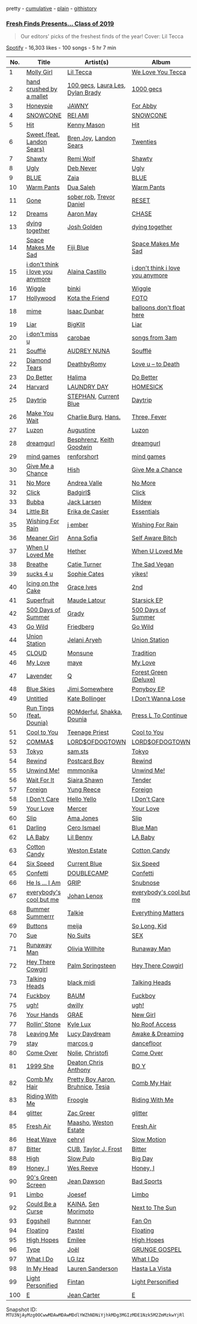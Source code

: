 pretty - [cumulative](/playlists/cumulative/37i9dQZF1DXbDSHGzTpRHX.md) - [plain](/playlists/plain/37i9dQZF1DXbDSHGzTpRHX) - [githistory](https://github.githistory.xyz/mackorone/spotify-playlist-archive/blob/main/playlists/plain/37i9dQZF1DXbDSHGzTpRHX)

### [Fresh Finds Presents..\. Class of 2019](https://open.spotify.com/playlist/37i9dQZF1DXbDSHGzTpRHX)

> Our editors' picks of the freshest finds of the year! Cover: Lil Tecca

[Spotify](https://open.spotify.com/user/spotify) - 16,303 likes - 100 songs - 5 hr 7 min

| No. | Title | Artist(s) | Album | Length |
|---|---|---|---|---|
| 1 | [Molly Girl](https://open.spotify.com/track/2SFaHGfSeOYBA0foNEVlIY) | [Lil Tecca](https://open.spotify.com/artist/4Ga1P7PMIsmqEZqhYZQgDo) | [We Love You Tecca](https://open.spotify.com/album/1I6FpscJIfwf4T56VxGVsB) | 1:57 |
| 2 | [hand crushed by a mallet](https://open.spotify.com/track/7CUkeiG7QtB7tPU9f8SANS) | [100 gecs](https://open.spotify.com/artist/6PfSUFtkMVoDkx4MQkzOi3), [Laura Les](https://open.spotify.com/artist/3sklFG9fuDAq3vbIZlkNH6), [Dylan Brady](https://open.spotify.com/artist/2Cm6C9PNHioyjRKBfO7n9N) | [1000 gecs](https://open.spotify.com/album/2uhB1KivbFnlkARpbd0Cvu) | 2:06 |
| 3 | [Honeypie](https://open.spotify.com/track/6FfLg6FFqhCsrFOaHIGkg0) | [JAWNY](https://open.spotify.com/artist/25pd339V2rRJo84USlcSRP) | [For Abby](https://open.spotify.com/album/7KHTE99FaDr8r7V8BZG7WN) | 2:15 |
| 4 | [SNOWCONE](https://open.spotify.com/track/00P1RGdQvHcyuW1ililPdI) | [REI AMI](https://open.spotify.com/artist/6U1dV7aL68N7Gb0Naq34V5) | [SNOWCONE](https://open.spotify.com/album/3Del8qWfHR6uzAng6of9Mn) | 2:35 |
| 5 | [Hit](https://open.spotify.com/track/2LFRArYAReS0W297zmyJPN) | [Kenny Mason](https://open.spotify.com/artist/4mwdnO2jZrMmMVrjcHsZBv) | [Hit](https://open.spotify.com/album/4nv2tTu75zNmpAVyc3reTP) | 2:37 |
| 6 | [Sweet \(feat\. Landon Sears\)](https://open.spotify.com/track/3IPBftcOHWxzLFyH5svvnY) | [Bren Joy](https://open.spotify.com/artist/4vZ5UD5pIliRPSdHHj9EUp), [Landon Sears](https://open.spotify.com/artist/3IKbh0wq6dhJduifP0yPi3) | [Twenties](https://open.spotify.com/album/4PMJ1YwlsWRJYCxr1S8LX9) | 3:46 |
| 7 | [Shawty](https://open.spotify.com/track/3tCCH9aaiKRmwOjvIKq76d) | [Remi Wolf](https://open.spotify.com/artist/0NB5HROxc8dDBXpkIi1v3d) | [Shawty](https://open.spotify.com/album/2kF6bikHMAry39BlUpZkes) | 3:17 |
| 8 | [Ugly](https://open.spotify.com/track/4CYob98Mwk0mYZWCoLaS3u) | [Deb Never](https://open.spotify.com/artist/55EarwWraRQY9diMo9Oeul) | [Ugly](https://open.spotify.com/album/3nlvjwmuTe5rdmudpeGH6m) | 3:04 |
| 9 | [BLUE](https://open.spotify.com/track/3ne8aXLTHtwrdtpItqCgfT) | [Zaia](https://open.spotify.com/artist/1m0t5VYISq6TcyMo7UqLMz) | [BLUE](https://open.spotify.com/album/02QfpmjkUYBmLkyhzupPvC) | 2:17 |
| 10 | [Warm Pants](https://open.spotify.com/track/11ZY9wPKm72osWrXBPYoSc) | [Dua Saleh](https://open.spotify.com/artist/2DGBzoOLcKLK3eWxFyugdB) | [Warm Pants](https://open.spotify.com/album/7Aa1y7FVfTeMlcToaq2HoN) | 5:14 |
| 11 | [Gone](https://open.spotify.com/track/0Ly2USSlv6gnBItSVuhhhS) | [sober rob](https://open.spotify.com/artist/532VhOtZQ47TWSTGwbZ4kF), [Trevor Daniel](https://open.spotify.com/artist/7uaIm6Pw7xplS8Dy06V6pT) | [RESET](https://open.spotify.com/album/53W9i1T6OTOEvLuKfUTzfr) | 3:10 |
| 12 | [Dreams](https://open.spotify.com/track/6iCnwfimIzp1CTp06er7Te) | [Aaron May](https://open.spotify.com/artist/2rwALQ1SXdfUWPUd6WOfYS) | [CHASE](https://open.spotify.com/album/429Bd8x5qNmBK9z6lyOXr6) | 2:42 |
| 13 | [dying together](https://open.spotify.com/track/703SHNf8XtJnM3gtryjyJ6) | [Josh Golden](https://open.spotify.com/artist/6wUAn24MOirNVNqQM47fda) | [dying together](https://open.spotify.com/album/31MiwOnaumhyDI1MloNrY3) | 2:36 |
| 14 | [Space Makes Me Sad](https://open.spotify.com/track/5Op3wFn328uL17aJUIGJx3) | [Fiji Blue](https://open.spotify.com/artist/1e7K8jD3wRuQfnwDAOeGqe) | [Space Makes Me Sad](https://open.spotify.com/album/4qW3WrCTZT7RcRkdHmikBX) | 2:16 |
| 15 | [i don't think i love you anymore](https://open.spotify.com/track/43rHcWvKMlLGWMmJFjCk7I) | [Alaina Castillo](https://open.spotify.com/artist/0duLKMlcwhyZgqu8zSSjBp) | [i don't think i love you anymore](https://open.spotify.com/album/40o9ndikNL2d6j4w9hJP01) | 3:49 |
| 16 | [Wiggle](https://open.spotify.com/track/3xUoFmauSdcqntvnmc39XZ) | [binki](https://open.spotify.com/artist/2jbd7OqeJJd1hz81vOXwwW) | [Wiggle](https://open.spotify.com/album/3C6id3ytbDm10twaf8c4BY) | 2:59 |
| 17 | [Hollywood](https://open.spotify.com/track/40ZsN7vKatjbyoY8zx0DM8) | [Kota the Friend](https://open.spotify.com/artist/2AfU5LYBVCiCtuCCfM7uVX) | [FOTO](https://open.spotify.com/album/4eosP6b4AHx0GA5Z9WVu0D) | 4:01 |
| 18 | [mime](https://open.spotify.com/track/4sISzyWDHQQIOor9HokS7X) | [Isaac Dunbar](https://open.spotify.com/artist/2sBVpvpeQxK01FqIt5t816) | [balloons don't float here](https://open.spotify.com/album/4Qb82ieP4gzGzJiRnUNYyw) | 3:08 |
| 19 | [Liar](https://open.spotify.com/track/53yWQ1FObrwPlVYCZdR6es) | [BigKlit](https://open.spotify.com/artist/0POkErJcpuhWNnCXAhgJoZ) | [Liar](https://open.spotify.com/album/55aI0Y84kAkGiqk8Y7BPGp) | 2:26 |
| 20 | [i don't miss u](https://open.spotify.com/track/1Ui5h8uVd1Mbzw0xD9QOjh) | [carobae](https://open.spotify.com/artist/2HysMkOtaumKooHYAlE7wd) | [songs from 3am](https://open.spotify.com/album/0bgCvlryOs9JHw0alDKqdS) | 2:58 |
| 21 | [Soufflé](https://open.spotify.com/track/4hP4t2ArzB5QA7nzJGjruX) | [AUDREY NUNA](https://open.spotify.com/artist/0Wwji82sLA0Hcvtuak3omb) | [Soufflé](https://open.spotify.com/album/66fpUIHYlOz0NlgG6TX7RI) | 2:09 |
| 22 | [Diamond Tears](https://open.spotify.com/track/3PPk8VonR0Ov8EKkmCkyvS) | [DeathbyRomy](https://open.spotify.com/artist/7aWpPjjgItUnXljFxYYKZI) | [Love u – to Death](https://open.spotify.com/album/3buQH4TCBwPOcMFliqJUHT) | 3:30 |
| 23 | [Do Better](https://open.spotify.com/track/2q4YX9A2WafCCcqdZtKVIj) | [Halima](https://open.spotify.com/artist/3bSZmhmZ0bWMkMl37DK5ap) | [Do Better](https://open.spotify.com/album/674GmlI4tJvUQ1W3sjYaay) | 3:33 |
| 24 | [Harvard](https://open.spotify.com/track/6sqw8w1n1sopzGaNIwZL4N) | [LAUNDRY DAY](https://open.spotify.com/artist/0SwK6bwzmGkViNoxSbJ5Mk) | [HOMESICK](https://open.spotify.com/album/00lH27Je9yW7Y4dxZmmO6C) | 3:26 |
| 25 | [Daytrip](https://open.spotify.com/track/5QTFijKBM9oCO5vH744k7r) | [STEPHAN](https://open.spotify.com/artist/5nactm2CY1y393GPVUzKOY), [Current Blue](https://open.spotify.com/artist/6wW4D3fGgRABc3cAotb0RS) | [Daytrip](https://open.spotify.com/album/2MbEjelAESGKIBDL54OYeY) | 2:24 |
| 26 | [Make You Wait](https://open.spotify.com/track/37f7JmemPNdPEJajylUrFz) | [Charlie Burg](https://open.spotify.com/artist/0ubGY2CcC0tvR0eE6hJaT8), [Hans.](https://open.spotify.com/artist/41azuh0IUq4g2UPySoYp8A) | [Three, Fever](https://open.spotify.com/album/3PK5pxy5QNNqIPvvXtAvQr) | 3:00 |
| 27 | [Luzon](https://open.spotify.com/track/0vInsOPBHyqtF5KYmyiNsv) | [Augustine](https://open.spotify.com/artist/1esNGCDFDiy6sKEqPhlLb4) | [Luzon](https://open.spotify.com/album/3uWdP1qbPaBmVx1BEEtSLc) | 3:01 |
| 28 | [dreamgurl](https://open.spotify.com/track/7l47dRm8jw7NMs0OFoQrrK) | [Besphrenz](https://open.spotify.com/artist/0VVJ5bIx1zXlBLi1GiP4yX), [Keith Goodwin](https://open.spotify.com/artist/3Q1T3DDlR4lY9kqIQsDhMn) | [dreamgurl](https://open.spotify.com/album/5dfy4vYwLnM8RLpV0DpM36) | 2:58 |
| 29 | [mind games](https://open.spotify.com/track/36KJMSaMTtDHkF3m90avQc) | [renforshort](https://open.spotify.com/artist/3GYvf7puxwkr51EYoD9E7D) | [mind games](https://open.spotify.com/album/2wCYKDy70ayKcRquGlg7T5) | 3:41 |
| 30 | [Give Me a Chance](https://open.spotify.com/track/1m6DIPiI6vkoCRoJLLcH7n) | [Hish](https://open.spotify.com/artist/3LnJf5WXTmQY4MbPPReA1F) | [Give Me a Chance](https://open.spotify.com/album/5k60WuJUWFPopkEGoMbLAa) | 3:07 |
| 31 | [No More](https://open.spotify.com/track/6T3Yt7O6rxpeiRF1dxODQL) | [Andrea Valle](https://open.spotify.com/artist/0aRyQtFQR8Rcp7eceJyoSe) | [No More](https://open.spotify.com/album/4UCY9M6aQm4RikN8BsptLI) | 3:06 |
| 32 | [Click](https://open.spotify.com/track/2c72Qa7HHbMN4gaaUY3JKd) | [Badgirl$](https://open.spotify.com/artist/1tVVNIotf3Fc4iylC56Wae) | [Click](https://open.spotify.com/album/6WPjp5c8bSNs5OeYMlrVgU) | 3:33 |
| 33 | [Bubba](https://open.spotify.com/track/5PnsHlUD6PKlZaschoV7tE) | [Jack Larsen](https://open.spotify.com/artist/1UGH6A3IionoSVLLmqtl4o) | [Mildew](https://open.spotify.com/album/0Rl2oukHRhIEK48o5ZbJNu) | 5:00 |
| 34 | [Little Bit](https://open.spotify.com/track/0spXmYRCgO10zVvQwkj4hZ) | [Erika de Casier](https://open.spotify.com/artist/1nIJEqPyIj5qutlgWNmQB0) | [Essentials](https://open.spotify.com/album/6AYAMoty9hbhfzRKWaILTW) | 4:46 |
| 35 | [Wishing For Rain](https://open.spotify.com/track/1avc8BMkZ9fJrlhD5WzaP0) | [j ember](https://open.spotify.com/artist/4UUDpbs7gikfzHz0CRvdnv) | [Wishing For Rain](https://open.spotify.com/album/2bJe3ugOMGWQ899OBo524F) | 3:17 |
| 36 | [Meaner Girl](https://open.spotify.com/track/75Ybs07OwRvhRE1kedAhv5) | [Anna Sofia](https://open.spotify.com/artist/3ONUI6Gh4s7kcv3h0EuG2K) | [Self Aware Bitch](https://open.spotify.com/album/3AhOyLa5HZSJE0vb8ot3bn) | 3:11 |
| 37 | [When U Loved Me](https://open.spotify.com/track/7pADtei8K3suMQlLBxR4iw) | [Hether](https://open.spotify.com/artist/5O35zGUolf87RATk2NgSD3) | [When U Loved Me](https://open.spotify.com/album/6ob1fJyKwsUIIoyjz8PL0w) | 3:11 |
| 38 | [Breathe](https://open.spotify.com/track/1VvsPJMas06GEwf5NLV1vw) | [Catie Turner](https://open.spotify.com/artist/3nYYI90ObxhjLjdxaoXGSa) | [The Sad Vegan](https://open.spotify.com/album/3Q0RCCVgwcJgN0zUDooJoW) | 2:37 |
| 39 | [sucks 4 u](https://open.spotify.com/track/0qQttaaUxs4p9UdhqKUi1f) | [Sophie Cates](https://open.spotify.com/artist/4xjJOu0MWVWuaDVZOy0Dx2) | [yikes!](https://open.spotify.com/album/6Tu5CCCBJvyF0x6BQuzj0G) | 3:25 |
| 40 | [Icing on the Cake](https://open.spotify.com/track/5vgag6LYnA7LhlUw6u4K5T) | [Grace Ives](https://open.spotify.com/artist/4TZieE5978SbTInJswaay2) | [2nd](https://open.spotify.com/album/1NNr44atY90LWvAcDcwqMU) | 1:56 |
| 41 | [Superfruit](https://open.spotify.com/track/7ayF9ECtSW7wG9z7jvktPQ) | [Maude Latour](https://open.spotify.com/artist/3MNLhvqJkWsO6tcjY9ps62) | [Starsick EP](https://open.spotify.com/album/4FnuxJYVZgYBwPMgxgwDJN) | 2:18 |
| 42 | [500 Days of Summer](https://open.spotify.com/track/5PQhQUcdaUJy6t39LdOOX7) | [Grady](https://open.spotify.com/artist/6FmiNnTXQJTmOMAx4kB38R) | [500 Days of Summer](https://open.spotify.com/album/6MHDuOVCnyO1Z7fW6rgClE) | 1:53 |
| 43 | [Go Wild](https://open.spotify.com/track/1XlCgSoRWfxw2uL4Ofl7DR) | [Friedberg](https://open.spotify.com/artist/0lqPfG8vAR30UX3cWDbCEn) | [Go Wild](https://open.spotify.com/album/2hZDO2BCO07r3kh4M3fedd) | 3:17 |
| 44 | [Union Station](https://open.spotify.com/track/6YntwnoQvYqHYwmg6ujWwo) | [Jelani Aryeh](https://open.spotify.com/artist/7A47sEe0ih6WpKmNCRMu86) | [Union Station](https://open.spotify.com/album/09BKJ2x8XXjKaLWiuLrNt9) | 3:16 |
| 45 | [CLOUD](https://open.spotify.com/track/7yeWt7sq2oRlEZWv880u9E) | [Monsune](https://open.spotify.com/artist/6NgYKD0TKGjwtRFqTyyqKF) | [Tradition](https://open.spotify.com/album/4zETbpGKT1FHsEZq3QFQUR) | 3:00 |
| 46 | [My Love](https://open.spotify.com/track/4mDAxQGyDdpju78hGsACwn) | [maye](https://open.spotify.com/artist/5ti5FPHgtaSf15KcUisZMt) | [My Love](https://open.spotify.com/album/057cY2PiXWen7J3Msiv7YE) | 3:59 |
| 47 | [Lavender](https://open.spotify.com/track/6a6JDEQbXdxkWFRIA0pRqL) | [Q](https://open.spotify.com/artist/22vqVhfPJab5kkU9txDGX3) | [Forest Green \(Deluxe\)](https://open.spotify.com/album/0Jb9gNSi9ZuWoWB8gbsQQ7) | 2:18 |
| 48 | [Blue Skies](https://open.spotify.com/track/5418UMEZW10tHZ6qrIVlKW) | [Jimi Somewhere](https://open.spotify.com/artist/5rXanKVc707nhQmW1Is2pB) | [Ponyboy EP](https://open.spotify.com/album/0oKIN8Ld0MA3hL8edgz6cq) | 5:04 |
| 49 | [Untitled](https://open.spotify.com/track/0yeSknpYINjXT25ilz4wpr) | [Kate Bollinger](https://open.spotify.com/artist/4eArh1v6UwBbKkjdgHCned) | [I Don't Wanna Lose](https://open.spotify.com/album/44lnoKWe4pQib9vwQPgvHb) | 2:59 |
| 50 | [Run Tings \(feat\. Dounia\)](https://open.spotify.com/track/0wYYZ1ag9YbdVKFxoWo6yO) | [ROMderful](https://open.spotify.com/artist/3Aum3IcJEKuGsWVPBZnvyU), [Shakka](https://open.spotify.com/artist/7fqDRFkiuwzFDde1K0taVs), [Dounia](https://open.spotify.com/artist/4fJsnm9CeDAPrwO4MAEToj) | [Press L To Continue](https://open.spotify.com/album/0kYqF9RnizQlTrVpIrRmac) | 2:49 |
| 51 | [Cool to You](https://open.spotify.com/track/4TxuAw6GMHFPMv6NQeXm6l) | [Teenage Priest](https://open.spotify.com/artist/4BzY7yI5iqNP7OmEtO0a34) | [Cool to You](https://open.spotify.com/album/3RCFqeTVmiEtc8cYfj7Uf7) | 3:17 |
| 52 | [COMMA$](https://open.spotify.com/track/1Fk9MDDgy1VvMosMh4m34G) | [LORD$OFDOGTOWN](https://open.spotify.com/artist/3MR1RYx6wS8n93uSVpYoQ5) | [LORD$OFDOGTOWN](https://open.spotify.com/album/7uBoH5eDFQ7ifeAjjtS9Zn) | 2:26 |
| 53 | [Tokyo](https://open.spotify.com/track/7bRczR0qkPYmWHFYUPBAmN) | [sam.sts](https://open.spotify.com/artist/0d9jID12w4gsq8YKFiLd9B) | [Tokyo](https://open.spotify.com/album/5zQL7loJjfOSiUkI8k8l7K) | 2:56 |
| 54 | [Rewind](https://open.spotify.com/track/3mDU9150jy8FYm8BtImUSw) | [Postcard Boy](https://open.spotify.com/artist/0PlXYPmSA81NdpOCHwkQB7) | [Rewind](https://open.spotify.com/album/1joaXuyfiUhkxYZyFeI9jH) | 2:52 |
| 55 | [Unwind Me!](https://open.spotify.com/track/1Frr2d2SHGlHC4OWa2m3G3) | [mmmonika](https://open.spotify.com/artist/2kYklIrGwKMyDuVt6RiWgD) | [Unwind Me!](https://open.spotify.com/album/4ztLWCQr42B0NRYGt756mY) | 3:08 |
| 56 | [Wait For It](https://open.spotify.com/track/5hKAv7ake0SWKlozUOGGDR) | [Siaira Shawn](https://open.spotify.com/artist/7wkquqt8snY30TIZKCHIdX) | [Tender](https://open.spotify.com/album/6QTcJJoYeVNo9pIGapG6q2) | 2:21 |
| 57 | [Foreign](https://open.spotify.com/track/0uSDgxhgiCoINznpSytYJB) | [Yung Reece](https://open.spotify.com/artist/6peovfLhgtb7BeiaTUI1Yl) | [Foreign](https://open.spotify.com/album/2Pzupmo7Whwo5fTo2EZMQb) | 2:26 |
| 58 | [I Don't Care](https://open.spotify.com/track/2Ni252QabsHI8nq6K30aV9) | [Hello Yello](https://open.spotify.com/artist/7qh0Fzuz79iruogSwYTY3G) | [I Don't Care](https://open.spotify.com/album/1hdsybfpeNL3lLXFOXZXfq) | 2:56 |
| 59 | [Your Love](https://open.spotify.com/track/1KsWS1hACIVyT3PeluqkAt) | [Mercer](https://open.spotify.com/artist/7aSsnDTH11xS2yIn6cNtsF) | [Your Love](https://open.spotify.com/album/6yerbMzLaLIDMy9cMdjlaJ) | 3:20 |
| 60 | [Slip](https://open.spotify.com/track/5fD1cUWzVmReobKb6d24ft) | [Ama Jones](https://open.spotify.com/artist/5hzFTGZcy6Rqme2qNC2vUm) | [Slip](https://open.spotify.com/album/6UxccxDIqLPZUu9MEKYoEk) | 2:31 |
| 61 | [Darling](https://open.spotify.com/track/1YzKrHhGVcVDF7UvMCr8F9) | [Cero Ismael](https://open.spotify.com/artist/2Nj4ggzoUqfVAiE9sVRmSo) | [Blue Man](https://open.spotify.com/album/3CP4mtGs1g4EuhVaaHtFnE) | 2:27 |
| 62 | [LA Baby](https://open.spotify.com/track/2fxIHzUUhpL3nySKIXDU91) | [Lil Benny](https://open.spotify.com/artist/3V5erRwkViNiYbgKqXjrF0) | [LA Baby](https://open.spotify.com/album/6Lx6LOC6jsqYjkvf7LwptP) | 2:12 |
| 63 | [Cotton Candy](https://open.spotify.com/track/2UvMgTm9y3lStOyQE2yxKA) | [Weston Estate](https://open.spotify.com/artist/18CPEToK1OfjJ5B5vDBDKa) | [Cotton Candy](https://open.spotify.com/album/6II8lvrYj3muBLAzrC0Kzw) | 2:34 |
| 64 | [Six Speed](https://open.spotify.com/track/38loOBAgDgCW4pFWyH9cey) | [Current Blue](https://open.spotify.com/artist/6wW4D3fGgRABc3cAotb0RS) | [Six Speed](https://open.spotify.com/album/2DkQzt5cmb3Jy8ZQH4tBo9) | 2:00 |
| 65 | [Confetti](https://open.spotify.com/track/5yQ3r7YV573w0mpGtNpoAl) | [DOUBLECAMP](https://open.spotify.com/artist/6IvIbSOsPLkPS4N1MO4Fdy) | [Confetti](https://open.spotify.com/album/433yeUccrhJPYJTqgOkxCv) | 3:04 |
| 66 | [He Is ..\. I Am](https://open.spotify.com/track/4AlpYSKDdqqBNI4QxGGsxU) | [GRIP](https://open.spotify.com/artist/4Ew8VmfE06siL2THiMBwPP) | [Snubnose](https://open.spotify.com/album/3ybMPoEdFefp1HHhdsSzMP) | 3:54 |
| 67 | [everybody's cool but me](https://open.spotify.com/track/4dfFLWjpgnTcq5StTAa5dK) | [Johan Lenox](https://open.spotify.com/artist/1KuV6xtFnLPsneN3yBrjFj) | [everybody's cool but me](https://open.spotify.com/album/0pfzmfdiultGZ4TdNa8h14) | 3:03 |
| 68 | [Bummer Summerrr](https://open.spotify.com/track/5d1nXqp2jtg70hT6JYxIYI) | [Talkie](https://open.spotify.com/artist/0Y6irzUei35Nn9Kj8qqiQn) | [Everything Matters](https://open.spotify.com/album/0JlHoU7t4nfpzHnzd8stUo) | 3:59 |
| 69 | [Buttons](https://open.spotify.com/track/1pZ9xYDzyq9KHTVrqBUEsn) | [meija](https://open.spotify.com/artist/5Uc38SFcTd4bzDk3hhvRu1) | [So Long, Kid](https://open.spotify.com/album/6szHJ15dr9M4oJfOW8XAbH) | 3:36 |
| 70 | [Sue](https://open.spotify.com/track/0yygnZCAvPeopsfgI1IWFC) | [No Suits](https://open.spotify.com/artist/1B62oENW0VGjnBBUvwkYtX) | [SEX](https://open.spotify.com/album/5Xz5UbVUN2fqucwGnpwXJg) | 3:22 |
| 71 | [Runaway Man](https://open.spotify.com/track/2bbG9OmvZLCsdWoRu7rj2m) | [Olivia Willhite](https://open.spotify.com/artist/70Mu5ttTV5XTLxs4uzF0H0) | [Runaway Man](https://open.spotify.com/album/1kSqEoIqznzirT0Gi4IxzW) | 3:09 |
| 72 | [Hey There Cowgirl](https://open.spotify.com/track/0FeEyD4FZqDh78DhShxGCx) | [Palm Springsteen](https://open.spotify.com/artist/0uCRjVc8oWaEvazuCMDOXD) | [Hey There Cowgirl](https://open.spotify.com/album/4hqsi3T2wX4ogN2syEH7LR) | 3:38 |
| 73 | [Talking Heads](https://open.spotify.com/track/1h9dZPr48ANzFAiWDu4lU1) | [black midi](https://open.spotify.com/artist/7Hvq85OU8T7Hsd63zNBwaL) | [Talking Heads](https://open.spotify.com/album/0OjT45QCcSSsysP8CoaZf9) | 3:04 |
| 74 | [Fuckboy](https://open.spotify.com/track/05XpoWw7JYRohKMRTnaWg9) | [BAUM](https://open.spotify.com/artist/4XUgU65QR7O1xlzuRRCcUQ) | [Fuckboy](https://open.spotify.com/album/2TRiBsR9hLYX1Zesd66AdU) | 3:00 |
| 75 | [ugh!](https://open.spotify.com/track/5p6SMibx8q56JAwC64P8qg) | [dwilly](https://open.spotify.com/artist/3XyvBNwsPBVhCXoYLNNQ84) | [ugh!](https://open.spotify.com/album/0xxmUhhzJBVAlIuNHuYskZ) | 2:51 |
| 76 | [Your Hands](https://open.spotify.com/track/3FoI03BV37v8z8M6stIwuq) | [GRAE](https://open.spotify.com/artist/0H307pF74X7H7kXOmDyYGU) | [New Girl](https://open.spotify.com/album/4vOlKuqbW1IAoAI8ykk7l7) | 2:51 |
| 77 | [Rollin' Stone](https://open.spotify.com/track/3kNC4RXL1bGLzeLIL4e30X) | [Kyle Lux](https://open.spotify.com/artist/63g7H7tihdsX4LtRQioKrR) | [No Roof Access](https://open.spotify.com/album/1GJTZ0fSwgf4ZKXdhhCpkS) | 3:14 |
| 78 | [Leaving Me](https://open.spotify.com/track/64RqCqBxhey5mGq950yyxc) | [Lucy Daydream](https://open.spotify.com/artist/0RQEMnWcCrVW4vkPFbAVsg) | [Awake & Dreaming](https://open.spotify.com/album/7mrAOwvegT4oMij1p23pBE) | 2:55 |
| 79 | [stay](https://open.spotify.com/track/3lNsCW8Kmr4rSGxxgGi6OB) | [marcos g](https://open.spotify.com/artist/3O2UFvuhmgSDH3q6miqELN) | [dancefloor](https://open.spotify.com/album/1Pqbkhi0xUWVXfMlCu6p4j) | 2:14 |
| 80 | [Come Over](https://open.spotify.com/track/25wVTIUdnEIvvKn4TUSWZ0) | [Nolie](https://open.spotify.com/artist/78c9TyMXvVbqO19cEO0OsI), [Christofi](https://open.spotify.com/artist/2wx1SwH78waV7t1dVM2SWS) | [Come Over](https://open.spotify.com/album/1DjsSJuLsw7t1Fe9zVclJU) | 2:08 |
| 81 | [1999 She](https://open.spotify.com/track/6hwYxvmMI0UflYGmDOXys9) | [Deaton Chris Anthony](https://open.spotify.com/artist/1n8hLoV90OhFCYXLtCD659) | [BO Y](https://open.spotify.com/album/0W8gtgyXuQdAHV4xBSUEzU) | 2:46 |
| 82 | [Comb My Hair](https://open.spotify.com/track/6bAjvvI6Oo1MARyB2zDHPo) | [Pretty Boy Aaron](https://open.spotify.com/artist/6TIiGARk7Eo8igAnbM2eeR), [Bruhnice](https://open.spotify.com/artist/2QW8NaVjm8HVF86S2rMrXL), [Tesia](https://open.spotify.com/artist/5X1yJG15xC3PkAid9lt1sP) | [Comb My Hair](https://open.spotify.com/album/3ErfwLMu1oq718Jn1us5TQ) | 3:35 |
| 83 | [Riding With Me](https://open.spotify.com/track/2gZCXOYWtv3i7bhl870Bqa) | [Froogle](https://open.spotify.com/artist/1SoqIsFiUIuOm401HsEQso) | [Riding With Me](https://open.spotify.com/album/3v1hXdqqnxJkVDZi9R1pjB) | 2:56 |
| 84 | [glitter](https://open.spotify.com/track/5Oc9SrrW1BICBePI1MF4OB) | [Zac Greer](https://open.spotify.com/artist/26Hx3p02bxJ4cLfua31zmz) | [glitter](https://open.spotify.com/album/6JAFdHAdf99vu5WGOsPjJM) | 2:45 |
| 85 | [Fresh Air](https://open.spotify.com/track/1NFNa1nGPnwdmcHO5XQ7Ui) | [Maasho](https://open.spotify.com/artist/1JREmglx633MGQB73njWtE), [Weston Estate](https://open.spotify.com/artist/18CPEToK1OfjJ5B5vDBDKa) | [Fresh Air](https://open.spotify.com/album/4OP99LS15fHzssETt4q6ce) | 3:30 |
| 86 | [Heat Wave](https://open.spotify.com/track/1aM6FDnkN9iZZGwfxaz10Y) | [cehryl](https://open.spotify.com/artist/0bBrsS9ufPAmeFQgDNG54O) | [Slow Motion](https://open.spotify.com/album/6IryNbCY54sqtBcOL2vY60) | 3:32 |
| 87 | [Bitter](https://open.spotify.com/track/5CtRiLuaTYS5LYvqocWPsq) | [CUB](https://open.spotify.com/artist/05IBfj7YDIhBkZRjoC7w4f), [Taylor J\. Frost](https://open.spotify.com/artist/2hrew4PnAbzEkeDMrNFJ4Z) | [Bitter](https://open.spotify.com/album/3tBdGynDpZNwQowRU39mTe) | 2:22 |
| 88 | [High](https://open.spotify.com/track/3GaamyFHQYbQi1ykc4nV4o) | [Slow Pulp](https://open.spotify.com/artist/2JFTRDi5v7JtqoouVe1z5D) | [Big Day](https://open.spotify.com/album/40cS75mUmnhW7W4L1ZCBLj) | 2:32 |
| 89 | [Honey, I](https://open.spotify.com/track/0fKgIfltjBZFvgaWdYlWEr) | [Wes Reeve](https://open.spotify.com/artist/57PSuIwuvvlbNtcG4LtnGV) | [Honey, I](https://open.spotify.com/album/5au7m8lFVWix4Ic4RzF3Dw) | 2:33 |
| 90 | [90's Green Screen](https://open.spotify.com/track/7yXkyxotSbVF1mkP2KNjEA) | [Jean Dawson](https://open.spotify.com/artist/7vNNmjV14SKQzlQAEg0BXP) | [Bad Sports](https://open.spotify.com/album/6YJHZfZHLAuwCfBN5FbzPI) | 3:10 |
| 91 | [Limbo](https://open.spotify.com/track/3QFoimz3M85b96Qo3UwfFN) | [Joesef](https://open.spotify.com/artist/28EyduqESEOVMO6vglvaUZ) | [Limbo](https://open.spotify.com/album/0ZHHeDr94cRR3fitDONgge) | 3:44 |
| 92 | [Could Be a Curse](https://open.spotify.com/track/2iuhthdVVoMu3gc735MOkh) | [KAINA](https://open.spotify.com/artist/7c6eQSFEfIt9rV3gh4cgtj), [Sen Morimoto](https://open.spotify.com/artist/3zlWvRPwLwGSi2v6ltrhOl) | [Next to The Sun](https://open.spotify.com/album/06nJsKOOzPhANRdoTRIQLl) | 6:12 |
| 93 | [Eggshell](https://open.spotify.com/track/1yLVGAg988iUYmodV42kT5) | [Runnner](https://open.spotify.com/artist/7adlRX57hqe6Pc4YHrSGG0) | [Fan On](https://open.spotify.com/album/5NyZLTuvYFH5pfMAwOhNq5) | 3:24 |
| 94 | [Floating](https://open.spotify.com/track/5t3FyZsyT4dsI32ZeftWpc) | [Pastel](https://open.spotify.com/artist/6wa2PiIWrIhhz6lRQEGQpO) | [Floating](https://open.spotify.com/album/5bG3rYE5BjLYnpUiofulkH) | 3:21 |
| 95 | [High Hopes](https://open.spotify.com/track/0GK4nfrXCwZclIGOKIUUJq) | [Emilee](https://open.spotify.com/artist/4ArPQ1Opcksbbf3CPwEjWE) | [High Hopes](https://open.spotify.com/album/7HfHsLFj1kXhP2hPpjWiif) | 2:52 |
| 96 | [Type](https://open.spotify.com/track/0nQRHEFAmxrACvpJ2nEdKm) | [Joël](https://open.spotify.com/artist/1aKxOOjrr9tPOCat11beik) | [GRUNGE GOSPEL](https://open.spotify.com/album/1MRemdCQXbm08VgK6ZUxEl) | 3:01 |
| 97 | [What I Do](https://open.spotify.com/track/0pSv8kfVtfIFGmo8jfCZ2W) | [LG Izz](https://open.spotify.com/artist/6QTXiCqm2kDOWnLqgyYi4y) | [What I Do](https://open.spotify.com/album/0aL2czw7s7TKTfCwVpE67G) | 2:54 |
| 98 | [In My Head](https://open.spotify.com/track/7H5jn1FKEhUGbewLxXNGNE) | [Lauren Sanderson](https://open.spotify.com/artist/06vRrrjT3DBRkhBlXoBdYj) | [Hasta La Vista](https://open.spotify.com/album/4orC5HDPd0VTsaWs5vNMtb) | 2:20 |
| 99 | [Light Personified](https://open.spotify.com/track/1AQlZoCOk9SHb4nIZF07uf) | [Fintan](https://open.spotify.com/artist/1JLB3JYl1p8ob8o5Y35bT6) | [Light Personified](https://open.spotify.com/album/7CNT44xDuQHv8gKnhd30SQ) | 3:20 |
| 100 | [E](https://open.spotify.com/track/5Jn3W2PPpKDj4SBQTdC8op) | [Jean Carter](https://open.spotify.com/artist/2LRR1XoqMZ64hebNjiFJqj) | [E](https://open.spotify.com/album/0oUNDHvJ03IKXEXh7LIimN) | 3:00 |

Snapshot ID: `MTU3NjAyMzg0OCwwMDAwMDAwMDdlYWZhNDNiYjhkMDg3MGIzMDE1Nzk5M2ZmMzkwYjRl`
